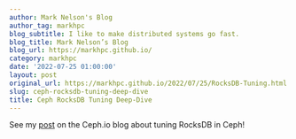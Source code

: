 ```yaml
---
author: Mark Nelson's Blog
author_tag: markhpc
blog_subtitle: I like to make distributed systems go fast.
blog_title: Mark Nelson’s Blog
blog_url: https://markhpc.github.io/
category: markhpc
date: '2022-07-25 01:00:00'
layout: post
original_url: https://markhpc.github.io/2022/07/25/RocksDB-Tuning.html
slug: ceph-rocksdb-tuning-deep-dive
title: Ceph RocksDB Tuning Deep-Dive
---
```


<p>See my <a href="https://ceph.io/en/news/blog/2022/rocksdb-tuning-deep-dive/">post</a> on the Ceph.io blog about tuning RocksDB in Ceph!</p>
